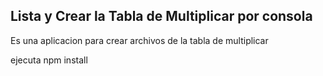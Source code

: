 ## Lista y Crear la Tabla de Multiplicar por consola

Es una aplicacion para crear archivos de la tabla de multiplicar

ejecuta npm install
